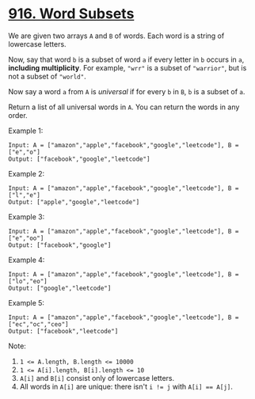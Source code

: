 # [916. Word Subsets](https://leetcode.com/problems/word-subsets/)

We are given two arrays `A` and `B` of words.  Each word is a string of lowercase letters.

Now, say that word `b` is a subset of word `a` if every letter in `b` occurs in `a`, **including multiplicity**.  For example, `"wrr"` is a subset of `"warrior"`, but is not a subset of `"world"`.

Now say a word `a` from `A` is *universal* if for every `b` in `B`, `b` is a subset of `a`.

Return a list of all universal words in `A`.  You can return the words in any order.

Example 1:

```text
Input: A = ["amazon","apple","facebook","google","leetcode"], B = ["e","o"]
Output: ["facebook","google","leetcode"]
```

Example 2:

```text
Input: A = ["amazon","apple","facebook","google","leetcode"], B = ["l","e"]
Output: ["apple","google","leetcode"]
```

Example 3:

```text
Input: A = ["amazon","apple","facebook","google","leetcode"], B = ["e","oo"]
Output: ["facebook","google"]
```

Example 4:

```text
Input: A = ["amazon","apple","facebook","google","leetcode"], B = ["lo","eo"]
Output: ["google","leetcode"]
```

Example 5:

```text
Input: A = ["amazon","apple","facebook","google","leetcode"], B = ["ec","oc","ceo"]
Output: ["facebook","leetcode"]
```

Note:

1. `1 <= A.length, B.length <= 10000`
1. `1 <= A[i].length, B[i].length <= 10`
1. `A[i]` and `B[i]` consist only of lowercase letters.
1. All words in `A[i]` are unique: there isn't `i != j` with `A[i] == A[j]`.